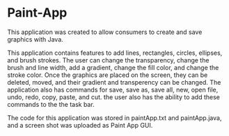 # Paint-App
  This application was created to allow consumers to create and save graphics with Java.

  This application contains features to add lines, rectangles, circles, ellipses, and brush strokes.  The user can change the transparency, change the brush and line width, add a gradient, change the fill color, and change the stroke color.  Once the graphics are placed on the screen, they can be deleted, moved, and their gradient and transperency can be changed.  The application also has commands for save, save as, save all, new, open file, undo, redo, copy, paste, and cut.  the user also has the ability to add these commands to the the task bar.

  The code for this application was stored in paintApp.txt and paintApp.java, and a screen shot was uploaded as Paint App GUI.

